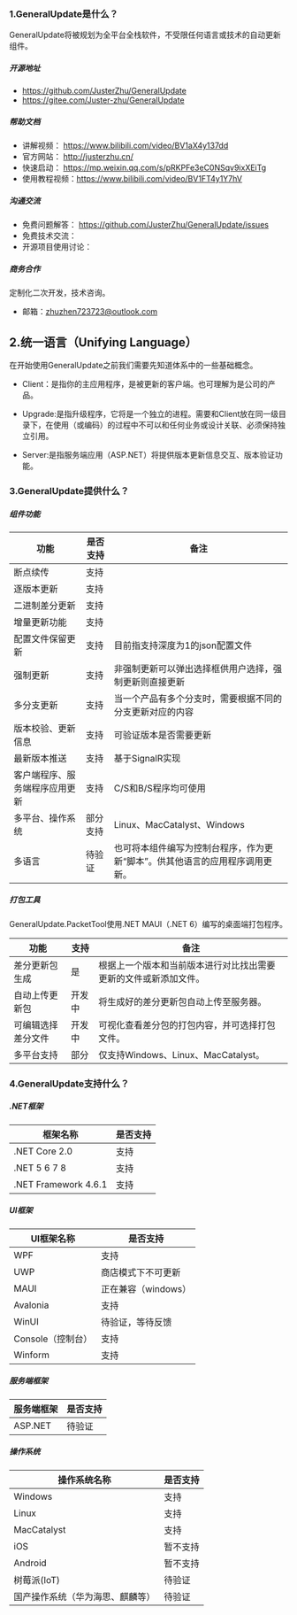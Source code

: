 ### 1.GeneralUpdate是什么？

GeneralUpdate将被规划为全平台全栈软件，不受限任何语言或技术的自动更新组件。

#####  开源地址

- https://github.com/JusterZhu/GeneralUpdate
- https://gitee.com/Juster-zhu/GeneralUpdate

##### 帮助文档 #####

- 讲解视频： https://www.bilibili.com/video/BV1aX4y137dd
- 官方网站： http://justerzhu.cn/
- 快速启动： https://mp.weixin.qq.com/s/pRKPFe3eC0NSqv9ixXEiTg
- 使用教程视频：https://www.bilibili.com/video/BV1FT4y1Y7hV

##### 沟通交流

- 免费问题解答： https://github.com/JusterZhu/GeneralUpdate/issues
- 免费技术交流：
- 开源项目使用讨论：



##### 商务合作

定制化二次开发，技术咨询。

- 邮箱：zhuzhen723723@outlook.com



## 2.统一语言（Unifying Language）

在开始使用GeneralUpdate之前我们需要先知道体系中的一些基础概念。

- Client：是指你的主应用程序，是被更新的客户端。也可理解为是公司的产品。

- Upgrade:是指升级程序，它将是一个独立的进程。需要和Client放在同一级目录下，在使用（或编码）的过程中不可以和任何业务或设计关联、必须保持独立引用。
- Server:是指服务端应用（ASP.NET）将提供版本更新信息交互、版本验证功能。



### 3.GeneralUpdate提供什么？

##### 组件功能

| **功能**                       | **是否支持** | **备注**                                                     |
| ------------------------------ | ------------ | ------------------------------------------------------------ |
| 断点续传                       | 支持         |                                                              |
| 逐版本更新                     | 支持         |                                                              |
| 二进制差分更新                 | 支持         |                                                              |
| 增量更新功能                   | 支持         |                                                              |
| 配置文件保留更新               | 支持         | 目前指支持深度为1的json配置文件                              |
| 强制更新                       | 支持         | 非强制更新可以弹出选择框供用户选择，强制更新则直接更新       |
| 多分支更新                     | 支持         | 当一个产品有多个分支时，需要根据不同的分支更新对应的内容     |
| 版本校验、更新信息             | 支持         | 可验证版本是否需要更新                                       |
| 最新版本推送                   | 支持         | 基于SignalR实现                                              |
| 客户端程序、服务端程序应用更新 | 支持         | C/S和B/S程序均可使用                                         |
| 多平台、操作系统               | 部分支持     | Linux、MacCatalyst、Windows                                  |
| 多语言                         | 待验证       | 也可将本组件编写为控制台程序，作为更新“脚本”。供其他语言的应用程序调用更新。 |



##### 打包工具

GeneralUpdate.PacketTool使用.NET MAUI（.NET 6）编写的桌面端打包程序。

| 功能               | 支持   | 备注                                                         |
| ------------------ | ------ | ------------------------------------------------------------ |
| 差分更新包生成     | 是     | 根据上一个版本和当前版本进行对比找出需要更新的文件或新添加文件。 |
| 自动上传更新包     | 开发中 | 将生成好的差分更新包自动上传至服务器。                       |
| 可编辑选择差分文件 | 开发中 | 可视化查看差分包的打包内容，并可选择打包文件。               |
| 多平台支持         | 部分   | 仅支持Windows、Linux、MacCatalyst。                          |



### 4.GeneralUpdate支持什么？

##### .NET框架

| 框架名称             | 是否支持 |
| -------------------- | -------- |
| .NET Core 2.0        | 支持     |
| .NET 5 6 7 8         | 支持     |
| .NET Framework 4.6.1 | 支持     |



##### UI框架

| UI框架名称        | 是否支持            |
| ----------------- | ------------------- |
| WPF               | 支持                |
| UWP               | 商店模式下不可更新  |
| MAUI              | 正在兼容（windows） |
| Avalonia          | 支持                |
| WinUI             | 待验证，等待反馈    |
| Console（控制台） | 支持                |
| Winform           | 支持                |



##### 服务端框架

| 服务端框架 | 是否支持 |
| ---------- | -------- |
| ASP.NET    | 待验证   |



##### 操作系统

| 操作系统名称                     | 是否支持 |
| -------------------------------- | -------- |
| Windows                          | 支持     |
| Linux                            | 支持     |
| MacCatalyst                      | 支持     |
| iOS                              | 暂不支持 |
| Android                          | 暂不支持 |
| 树莓派(IoT)                      | 待验证   |
| 国产操作系统（华为海思、麒麟等） | 待验证   |